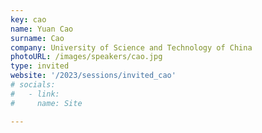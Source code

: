 ```yaml
---
key: cao
name: Yuan Cao
surname: Cao
company: University of Science and Technology of China
photoURL: /images/speakers/cao.jpg
type: invited
website: '/2023/sessions/invited_cao'
# socials:
#   - link: 
#     name: Site

---
```

